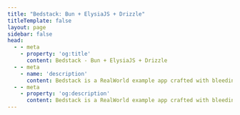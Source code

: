 ```yaml
---
title: "Bedstack: Bun + ElysiaJS + Drizzle"
titleTemplate: false
layout: page
sidebar: false
head:
  - - meta
    - property: 'og:title'
      content: Bedstack - Bun + ElysiaJS + Drizzle
  - - meta
    - name: 'description'
      content: Bedstack is a RealWorld example app crafted with bleeding-edge backend technologies. Built with Bun, ElysiaJS, and DrizzleORM for maximum performance and type safety.
  - - meta
    - property: 'og:description'
      content: Bedstack is a RealWorld example app crafted with bleeding-edge backend technologies. Built with Bun, ElysiaJS, and DrizzleORM for maximum performance and type safety.
---
```


<script setup>
import Header from './components/header.vue'
import Hero from './components/hero.vue'
import Features from './components/features.vue'
</script>

<Hero />

<Features />

<style>
.VPButton.brand {
  background-image: linear-gradient(160deg, var(--vp-c-brand-1), var(--vp-c-brand-2)) !important;
  opacity: 0.8;
  transition: opacity 0.25s;
  border: 0;
}

.VPButton.brand:hover {
  opacity: 1;
}
</style>